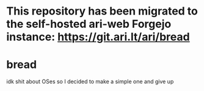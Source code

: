 # This repository has been migrated to the self-hosted ari-web Forgejo instance: <https://git.ari.lt/ari/bread>
# bread
idk shit about OSes so I decided to make a simple one and give up
